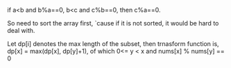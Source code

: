 
if a<b and b%a==0, b<c and c%b==0, then c%a==0.

So need to sort the array first, `cause if it is not sorted, it would be hard to deal with.

Let dp[i] denotes the max length of the subset, then trnasform function is,
dp[x] = max(dp[x], dp[y]+1), of which 0<= y < x and nums[x] % nums[y] == 0

